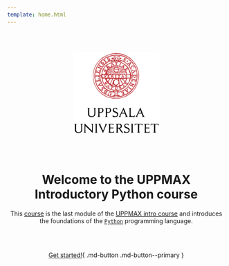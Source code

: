 ```yaml
---
template: home.html
---
```


<center>

<br/><br/>

<img src="assets/UU_logo_color.svg" alt="drawing" width="200"/>

<br/><br/>


# Welcome to the UPPMAX Introductory Python course

This [course](https://github.com/UPPMAX/uppmax_intro_python) 
is the last module of the [UPPMAX intro course](https://www.uppmax.uu.se/support/courses-and-workshops/introductory-course-winter-2023/)
and introduces the foundations of the [`Python`](https://www.python.org/) programming language.

<br/><br/>

[Get started!](morning_session/lecture/){ .md-button .md-button--primary }

<br/><br/>


</center>

